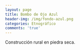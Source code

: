 ```yaml
---
layout: page
title: Bombo de Ojo Azul
header-img: /img/fondo-azul.png
categories: Etnográfico
comments: 'true'
---
```



Construcción rural en piedra seca.

<div class="photo-gallery">
<ul>
</ul>
</div>
